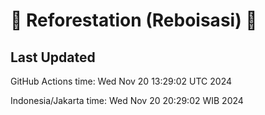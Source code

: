 
# 🌳 Reforestation (Reboisasi) 🌲

## Last Updated

GitHub Actions time: Wed Nov 20 13:29:02 UTC 2024

Indonesia/Jakarta time: Wed Nov 20 20:29:02 WIB 2024
